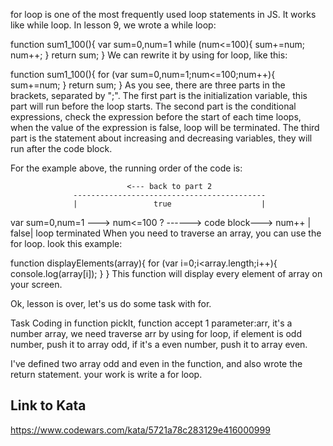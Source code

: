 for loop is one of the most frequently used loop statements in JS. It works like while loop. In lesson 9, we wrote a while loop:

function sum1_100(){
  var sum=0,num=1
  while (num<=100){
    sum+=num;
    num++;
  }
  return sum;
}
We can rewrite it by using for loop, like this:

function sum1_100(){
  for (var sum=0,num=1;num<=100;num++){
    sum+=num;
  }
  return sum;
}
As you see, there are three parts in the brackets, separated by ";". The first part is the initialization variable, this part will run before the loop starts. The second part is the conditional expressions, check the expression before the start of each time loops, when the value of the expression is false, loop will be terminated. The third part is the statement about increasing and decreasing variables, they will run after the code block.

For the example above, the running order of the code is:

                              <--- back to part 2
                  -------------------------------------------
                  |                 true                    |
var sum=0,num=1  --->  num<=100 ?  ------> code block---> num++
                                |  
                           false|
                       loop terminated
When you need to traverse an array, you can use the for loop. look this example:

function displayElements(array){
  for (var i=0;i<array.length;i++){
    console.log(array[i]);
  }
}
This function will display every element of array on your screen.

Ok, lesson is over, let's us do some task with for.

Task
Coding in function pickIt, function accept 1 parameter:arr, it's a number array, we need traverse arr by using for loop, if element is odd number, push it to array odd, if it's a even number, push it to array even.

I've defined two array odd and even in the function, and also wrote the return statement. your work is write a for loop.

## Link to Kata
https://www.codewars.com/kata/5721a78c283129e416000999